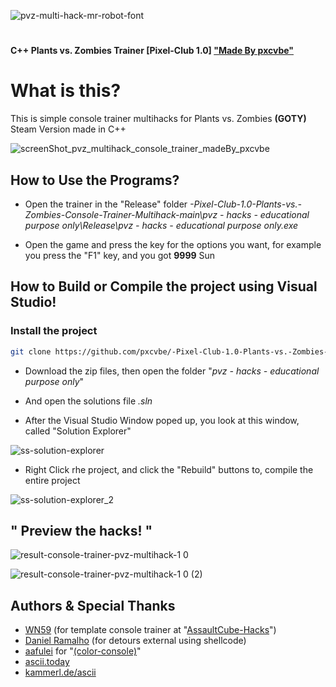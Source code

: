 ![pvz-multi-hack-mr-robot-font](https://user-images.githubusercontent.com/85774070/214290715-63e0afcd-63ef-45ac-91fa-951bfe8f56ec.png)
#
**C++ Plants vs. Zombies Trainer [Pixel-Club 1.0]  ["Made By pxcvbe"](https://github.com/pxcvbe)**

# What is this?
This is simple console trainer multihacks for Plants vs. Zombies **(GOTY)** Steam Version made in C++

![screenShot_pvz_multihack_console_trainer_madeBy_pxcvbe](https://user-images.githubusercontent.com/85774070/214208164-32f67828-1c6f-4a67-834a-f76da373b106.png)

## How to Use the Programs?
+ Open the trainer in the "Release" folder *-Pixel-Club-1.0-Plants-vs.-Zombies-Console-Trainer-Multihack-main\\pvz - hacks - educational purpose only\Release\pvz - hacks - educational purpose only.exe*

+ Open the game and press the key for the options you want, for example you press the "F1" key, and you got **9999** Sun

## How to Build or Compile the project using Visual Studio!

### Install the project
```bash
git clone https://github.com/pxcvbe/-Pixel-Club-1.0-Plants-vs.-Zombies-Console-Trainer-Multihack.git
```

+ Download the zip files, then open the folder "*pvz - hacks - educational purpose only*"
+ And open the solutions file *.sln*

+ After the Visual Studio Window poped up, you look at this window, called "Solution Explorer"

![ss-solution-explorer](https://user-images.githubusercontent.com/85774070/214298365-45315507-4311-4ff0-a07c-07da18e2a540.png)

+ Right Click rhe project, and click the "Rebuild" buttons to, compile the entire project

![ss-solution-explorer_2](https://user-images.githubusercontent.com/85774070/214298922-8c153a47-4d1f-4283-9202-c46febdbd7e9.png)


## " Preview the hacks! "
![result-console-trainer-pvz-multihack-1 0](https://user-images.githubusercontent.com/85774070/214305928-4da2390e-a3d7-4726-ae36-f66e09ddf2e8.png)

![result-console-trainer-pvz-multihack-1 0 (2)](https://user-images.githubusercontent.com/85774070/214305894-ececf0ce-0ef0-4103-8002-7c7c81d522b8.png)


## Authors & Special Thanks
* [WN59](https://github.com/WN59) (for template console trainer at "[AssaultCube-Hacks](https://github.com/WN59/Assault-Cube-Console-Trainer-)")
* [Daniel Ramalho](https://github.com/King-cpp) (for detours external using shellcode)
* [aafulei](https://github.com/aafulei) for "[(color-console)](https://github.com/aafulei/color-console)"
* [ascii.today](https://ascii.today/)
* [kammerl.de/ascii](https://www.kammerl.de/ascii/AsciiSignature.php)
